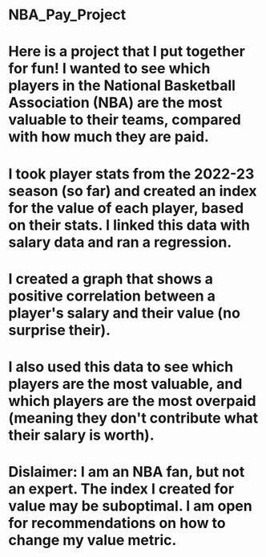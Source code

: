 # NBA_Pay_Project

# Here is a project that I put together for fun! I wanted to see which players in the National Basketball Association (NBA) are the most valuable to their teams, compared with how much they are paid. 
# I took player stats from the 2022-23 season (so far) and created an index for the value of each player, based on their stats. I linked this data with salary data and ran a regression. 
# I created a graph that shows a positive correlation between a player's salary and their value (no surprise their). 
# I also used this data to see which players are the most valuable, and which players are the most overpaid (meaning they don't contribute what their salary is worth).
# Dislaimer: I am an NBA fan, but not an expert. The index I created for value may be suboptimal. I am open for recommendations on how to change my value metric.
